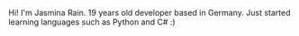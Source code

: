 Hi! I'm Jasmina Rain. 19 years old developer based in Germany.
Just started learning languages such as Python and C# :) 
